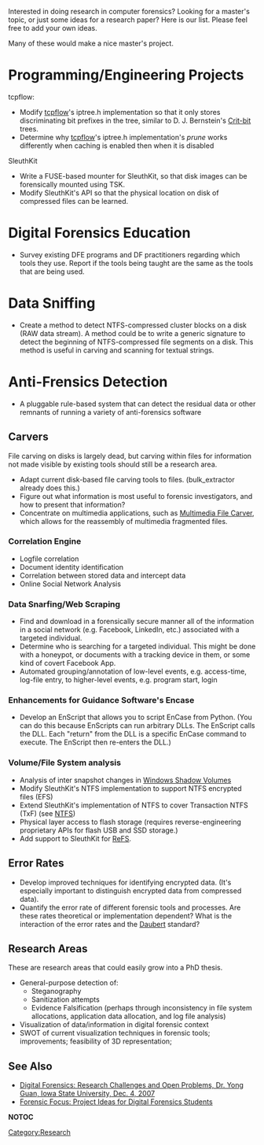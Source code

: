 Interested in doing research in computer forensics? Looking for a
master's topic, or just some ideas for a research paper? Here is our
list. Please feel free to add your own ideas.

Many of these would make a nice master's project.

# Programming/Engineering Projects

tcpflow:

- Modify [tcpflow](tcpflow "wikilink")'s iptree.h implementation so that
  it only stores discriminating bit prefixes in the tree, similar
  to D. J. Bernstein's [Crit-bit](http://cr.yp.to/critbit.html) trees.
- Determine why [tcpflow](tcpflow "wikilink")'s iptree.h
  implementation's *prune* works differently when caching is enabled
  then when it is disabled

SleuthKit

- Write a FUSE-based mounter for SleuthKit, so that disk images can be
  forensically mounted using TSK.
- Modify SleuthKit's API so that the physical location on disk of
  compressed files can be learned.

# Digital Forensics Education

- Survey existing DFE programs and DF practitioners regarding which
  tools they use. Report if the tools being taught are the same as the
  tools that are being used.

# Data Sniffing

- Create a method to detect NTFS-compressed cluster blocks on a disk
  (RAW data stream). A method could be to write a generic signature to
  detect the beginning of NTFS-compressed file segments on a disk. This
  method is useful in carving and scanning for textual strings.

# Anti-Frensics Detection

- A pluggable rule-based system that can detect the residual data or
  other remnants of running a variety of anti-forensics software

## Carvers

File carving on disks is largely dead, but carving within files for
information not made visible by existing tools should still be a
research area.

- Adapt current disk-based file carving tools to files. (bulk_extractor
  already does this.)
- Figure out what information is most useful to forensic investigators,
  and how to present that information?
- Concentrate on multimedia applications, such as [Multimedia File
  Carver](https://github.com/rpoisel/mmc), which allows for the
  reassembly of multimedia fragmented files.

### Correlation Engine

- Logfile correlation
- Document identity identification
- Correlation between stored data and intercept data
- Online Social Network Analysis

### Data Snarfing/Web Scraping

- Find and download in a forensically secure manner all of the
  information in a social network (e.g. Facebook, LinkedIn, etc.)
  associated with a targeted individual.
- Determine who is searching for a targeted individual. This might be
  done with a honeypot, or documents with a tracking device in them, or
  some kind of covert Facebook App.
- Automated grouping/annotation of low-level events, e.g. access-time,
  log-file entry, to higher-level events, e.g. program start, login

### Enhancements for Guidance Software's Encase

- Develop an EnScript that allows you to script EnCase from Python. (You
  can do this because EnScripts can run arbitrary DLLs. The EnScript
  calls the DLL. Each "return" from the DLL is a specific EnCase command
  to execute. The EnScript then re-enters the DLL.)

### Volume/File System analysis

- Analysis of inter snapshot changes in [Windows Shadow
  Volumes](Windows_Shadow_Volumes "wikilink")
- Modify SleuthKit's NTFS implementation to support NTFS encrypted files
  (EFS)
- Extend SleuthKit's implementation of NTFS to cover Transaction NTFS
  (TxF) (see [NTFS](NTFS "wikilink"))
- Physical layer access to flash storage (requires reverse-engineering
  proprietary APIs for flash USB and SSD storage.)
- Add support to SleuthKit for
  [ReFS](Resilient_File_System_(ReFS) "wikilink").

## Error Rates

- Develop improved techniques for identifying encrypted data. (It's
  especially important to distinguish encrypted data from compressed
  data).
- Quantify the error rate of different forensic tools and processes. Are
  these rates theoretical or implementation dependent? What is the
  interaction of the error rates and the [Daubert](Daubert "wikilink")
  standard?

## Research Areas

These are research areas that could easily grow into a PhD thesis.

- General-purpose detection of:
  - Steganography
  - Sanitization attempts
  - Evidence Falsification (perhaps through inconsistency in file system
    allocations, application data allocation, and log file analysis)
- Visualization of data/information in digital forensic context
- SWOT of current visualization techniques in forensic tools;
  improvements; feasibility of 3D representation;

## See Also

- [Digital Forensics: Research Challenges and Open Problems, Dr. Yong
  Guan, Iowa State University, Dec. 4,
  2007](http://itsecurity.uiowa.edu/securityday/documents/guan.pdf)
- [Forensic Focus: Project Ideas for Digital Forensics
  Students](http://www.forensicfocus.com/project-ideas)

__NOTOC__

[Category:Research](Category:Research "wikilink")